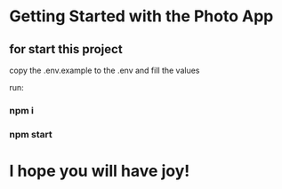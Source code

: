 # Getting Started with the Photo App

## for start this project

copy the .env.example to the .env and fill the values

run:
### npm i
### npm start

# I hope you will have joy!
